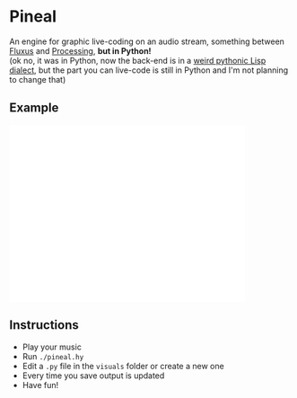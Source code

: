 Pineal
======
An engine for graphic live-coding on an audio stream, something between 
[Fluxus](http://www.pawfal.org/fluxus/) and [Processing](https://processing.org/), 
__but in Python!__  
(ok no, it was in Python, now the back-end is in a 
[weird pythonic Lisp dialect](http://hylang.org), but the part you can live-code 
is still in Python and I'm not planning to change that)


Example
-------
<iframe width="420" height="315" src="//www.youtube.com/embed/F1WsmDq4GzM" 
frameborder="0" allowfullscreen></iframe>


Instructions
------------
* Play your music
* Run `./pineal.hy`
* Edit a `.py` file in the `visuals` folder or create a new one
* Every time you save output is updated
* Have fun!
